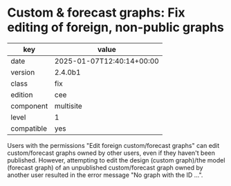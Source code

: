 [//]: # (werk v2)
# Custom & forecast graphs: Fix editing of foreign, non-public graphs

key        | value
---------- | ---
date       | 2025-01-07T12:40:14+00:00
version    | 2.4.0b1
class      | fix
edition    | cee
component  | multisite
level      | 1
compatible | yes

Users with the permissions "Edit foreign custom/forecast graphs" can edit custom/forecast graphs
owned by other users, even if they haven't been published. However, attempting to edit the design
(custom graph)/the model (forecast graph) of an unpublished custom/forecast graph owned by another
user resulted in the error message "No graph with the ID ...".
